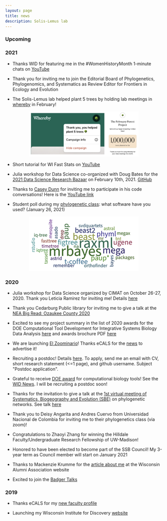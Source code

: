```yaml
---
layout: page
title: news
description: Solis-Lemus lab
---
```


### Upcoming


### 2021

- Thanks WID for featuring me in the #WomenHistoryMonth 1-minute chats on [YouTube](https://www.youtube.com/watch?v=agnLh41aEfg)

- Thank you for inviting me to join the Editorial Board of Phylogenetics, Phylogenomics, and Systematics as Review Editor for Frontiers in Ecology and Evolution

- The Solis-Lemus lab helped plant 5 trees by holding lab meetings in [whereby](https://whereby.com/org/signup) in February!

<div style="text-align:center"><img src="../assets/pics/whereby-trees.png" width="350"/></div>

- Short tutorial for WI Fast Stats on [YouTube](https://youtu.be/6vX3mVXcK4s)

- Julia workshop for Data Science co-organized with Doug Bates for the [2021 Data Science Research Bazaar](https://datascience.wisc.edu/data-science-research-bazaar/) on February 10th, 2021. [GitHub](https://github.com/crsl4/julia-workshop)

- Thanks to [Casey Dunn](http://dunnlab.org/) for inviting me to participate in his code conversations! Here is the [YouTube link](https://www.youtube.com/watch?v=Byhc0tksgSk)

- Student poll during my [phylogenetic class](https://github.com/crsl4/phylogenetics-class): what software have you used? (January 26, 2021)

<div style="text-align:center"><img src="../assets/pics/poll2021.png" width="350"/></div>

### 2020

- Julia workshop for Data Science organized by CIMAT on October 26-27, 2020. Thank you Leticia Ramirez for inviting me! Details [here](http://mcd.eventos.cimat.mx/)

- Thank you Cedarburg Public library for inviting me to give a talk at the [NEA Big Read: Ozaukee County 2020](https://cedarburglibrary.org/connect/cedarburg-friends-of-the-library/cedarburg-reads/)

- Excited to see my project summary in the list of 2020 awards for the DOE Computational Tool Development for Integrative Systems Biology Data Analysis [here](https://genomicscience.energy.gov/compbio/2020Awards.shtml) and awards brochure PDF [here](https://genomicscience.energy.gov/research/funding.shtml)

- We are launching [El Zoominario](https://solislemuslab.github.io/pages/talks.html#zoominario)! Thanks eCALS for the [news](https://ecals.cals.wisc.edu/2020/09/21/new-seminar-series-to-feature-short-scientific-talks-by-latinx-researchers/) to advertise it!

- Recruiting a postdoc! Details [here](https://jobrxiv.org/job/university-of-wisconsin-madison-27778-postdoctoral-researcher-in-statistical-machine-learning-methods-for-high-dimensional-omics-data-2/). To apply, send me an email with CV, short research statement (<=1 page), and github username. Subject "Postdoc application".

- Grateful to receive [DOE award](https://science.osti.gov/-/media/ber/pdf/Awards/Computational_Tool_Development_List_of_Awards-DE-FOA-0002217.pdf?la=en&hash=F863703E5FA6B0889E8F29BF791312F4310B9629) for computational biology tools! See the [WID News](https://wid.wisc.edu/solis-lemus-awarded-grant-to-develop-statistical-theory-for-soil-data/). I will be recruiting a postdoc soon!

- Thanks for the invitation to give a talk at the [1st virtual meeting of Systematics, Biogeography and Evolution (SBE)](https://www.eventbrite.com.ar/e/first-virtual-meeting-of-systematic-biogeography-evolution-sbe-tickets-106645918814) on phylogenetic networks. See talk [here](https://www.youtube.com/watch?v=4ByqoDnpVew)

- Thank you to Deisy Angarita and Andres Cuervo from Universidad Nacional de Colombia for inviting me to their phylogenetics class (via zoom)!

- Congratulations to Zhaoyi Zhang for winning the Hilldale Faculty/Undergraduate Research Fellowship of UW-Madison!

- Honored to have been elected to become part of the SSB Council! My 3-year term as Council member will start on January 2021

- Thanks to Mackenzie Krumme for the [article about me](https://www.uwalumni.com/news/the-flip-of-a-coin/) at the Wisconsin Alumni Association website

- Excited to join the [Badger Talks](https://badgertalks.wisc.edu/speaker/claudia-solis-lemus/)

### 2019

- Thanks eCALS for my [new faculty profile](https://ecals.cals.wisc.edu/2019/10/09/new-faculty-profile-claudia-solis-lemus-develops-statistical-models-to-answer-biological-questions/)

- Launching my Wisconsin Institute for Discovery [website](https://wid.wisc.edu/people/claudia-solis-lemus/)
